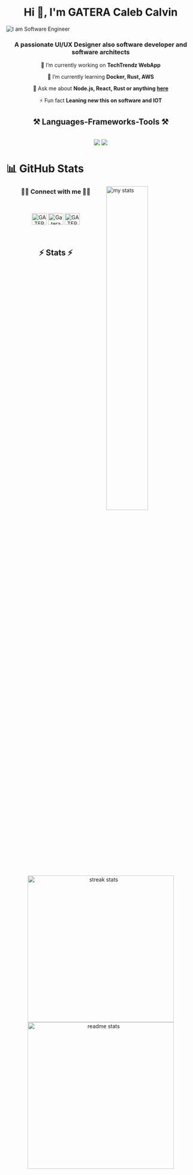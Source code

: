 <h1 align="center">Hi 👋, I'm GATERA Caleb Calvin</h1>

![I am Software Engineer](https://i.pinimg.com/originals/90/70/32/9070324cdfc07c68d60eed0c39e77573.gif)

<h3 align="center">A passionate UI/UX Designer also software developer and software architects</h3>


<div align="center">
 
 🔭 I’m currently working on **TechTrendz WebApp**
 
 🌱 I’m currently learning **Docker, Rust, AWS**

💬 Ask me about **Node.js, React, Rust or anything [here](https://github.com/GATERAcalvin)**

⚡ Fun fact **Leaning new this on software and IOT**

 </div>

 
<h2 align="center">⚒️ Languages-Frameworks-Tools ⚒️</h2>
<br/>

<div align="center">
    <img src="https://skillicons.dev/icons?i=rust,python,html,css,typescript,javascript,bootstrap,tailwind,php,dart,git," />
    <img src="https://skillicons.dev/icons?i=figma,vscode,postman,github,docker,mongodb,postgresql,nodejs,react,express,nextjs,vue,flutter" /><br>
</div>

# 📊 GitHub Stats

<img alt="my stats" align="right" width="47%" src="https://github-readme-stats.vercel.app/api/top-langs/?username=GATERAcalvin&hide=HTML&langs_count=8&layout=compact&theme=react&border_radius=10&size_weight=0.5&count_weight=0.5&exclude_repo=github-readme-stats" >

<h3 align="center">🤙🏽 Connect with me 🤙🏽</h3>
<br/>

<p align="center">
<a href="https://www.linkedin.com/in/gatera-caleb-calvin" target="blank"><img align="center" src="https://raw.githubusercontent.com/rahuldkjain/github-profile-readme-generator/master/src/images/icons/Social/linked-in-alt.svg" alt="GATERAcalvin" height="30" width="40" /></a>
<a href="https://fb.com/bruno rwanda" target="blank"><img align="center" src="https://raw.githubusercontent.com/rahuldkjain/github-profile-readme-generator/master/src/images/icons/Social/facebook.svg" alt="Gatera Calvin" height="30" width="40" /></a>
<a href="https://www.instagram.com/blxk_shm/" target="blank"><img align="center" src="https://raw.githubusercontent.com/rahuldkjain/github-profile-readme-generator/master/src/images/icons/Social/instagram.svg" alt="GATERAcalvin" height="30" width="40" /></a>
</p>


<br/>

<h2 align="center">⚡ Stats ⚡</h2>
<br/>
<div align=center>
  <img width=390 src="https://github-readme-streak-stats-salesp07.vercel.app/?user=GATERAcalvin&count_private=true&theme=react&border_radius=10" alt="streak stats"/>
  <img width=390 src="https://github-readme-stats-salesp07.vercel.app/api?username=GATERAcalvin&count_private=true&show_icons=true&theme=react&rank_icon=github&border_radius=10" alt="readme stats" />
  <br/>
